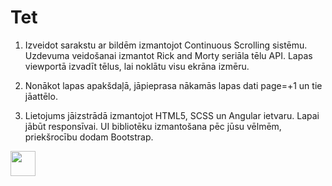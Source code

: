 # Tet

1. Izveidot sarakstu ar bildēm izmantojot Continuous Scrolling sistēmu. Uzdevuma veidošanai izmantot Rick and Morty seriāla tēlu API. Lapas viewportā izvadīt tēlus, lai noklātu visu ekrāna izmēru.

2. Nonākot lapas apakšdaļā, jāpieprasa nākamās lapas dati page=+1 un tie jāattēlo.

3. Lietojums jāizstrādā izmantojot HTML5, SCSS un Angular ietvaru. Lapai jābūt responsīvai.
   UI bibliotēku izmantošana pēc jūsu vēlmēm, priekšrocību dodam Bootstrap.

<img src="https://media.giphy.com/media/VKcGywNWMqTpDUON9g/giphy.gif" width="40" height="40" />
